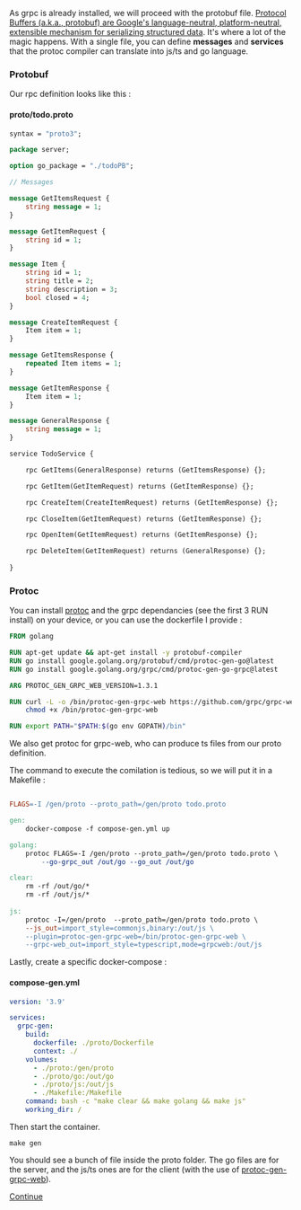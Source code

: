 As grpc is already installed, we will proceed with the protobuf file. [Protocol Buffers (a.k.a., protobuf) are Google's language-neutral, platform-neutral, extensible mechanism for serializing structured data](https://github.com/protocolbuffers/protobuf).
It's where a lot of the magic happens. With a single file, you can define **messages** and **services** that the protoc compiler can translate into js/ts and go language. 

### Protobuf

Our rpc definition looks like this :

#### proto/todo.proto

```proto
syntax = "proto3";

package server;

option go_package = "./todoPB";

// Messages

message GetItemsRequest {
    string message = 1;
}

message GetItemRequest {
    string id = 1;
}

message Item {
    string id = 1;
    string title = 2;
    string description = 3;
    bool closed = 4;
}

message CreateItemRequest {
    Item item = 1;
}

message GetItemsResponse {
    repeated Item items = 1;
}

message GetItemResponse {
    Item item = 1;
}

message GeneralResponse {
    string message = 1;
}

service TodoService {

    rpc GetItems(GeneralResponse) returns (GetItemsResponse) {};

    rpc GetItem(GetItemRequest) returns (GetItemResponse) {};

    rpc CreateItem(CreateItemRequest) returns (GetItemResponse) {};    

    rpc CloseItem(GetItemRequest) returns (GetItemResponse) {};

    rpc OpenItem(GetItemRequest) returns (GetItemResponse) {};

    rpc DeleteItem(GetItemRequest) returns (GeneralResponse) {};
    
}
```

### Protoc

You can install [protoc](https://grpc.io/docs/protoc-installation/) and the grpc dependancies (see the first 3 RUN install) on your device, or you can use the dockerfile I provide :

```Dockerfile
FROM golang

RUN apt-get update && apt-get install -y protobuf-compiler
RUN go install google.golang.org/protobuf/cmd/protoc-gen-go@latest
RUN go install google.golang.org/grpc/cmd/protoc-gen-go-grpc@latest

ARG PROTOC_GEN_GRPC_WEB_VERSION=1.3.1

RUN curl -L -o /bin/protoc-gen-grpc-web https://github.com/grpc/grpc-web/releases/download/1.3.1/protoc-gen-grpc-web-1.3.1-linux-x86_64 && \
    chmod +x /bin/protoc-gen-grpc-web

RUN export PATH="$PATH:$(go env GOPATH)/bin"
```

We also get protoc for grpc-web, who can produce ts files from our proto definition.

The command to execute the comilation is tedious, so we will put it in a Makefile :
```Makefile

FLAGS=-I /gen/proto --proto_path=/gen/proto todo.proto

gen:
	docker-compose -f compose-gen.yml up 

golang:
	protoc FLAGS=-I /gen/proto --proto_path=/gen/proto todo.proto \
		--go-grpc_out /out/go --go_out /out/go 

clear:
	rm -rf /out/go/*
	rm -rf /out/js/*
	
js:
	protoc -I=/gen/proto  --proto_path=/gen/proto todo.proto \
    --js_out=import_style=commonjs,binary:/out/js \
	--plugin=protoc-gen-grpc-web=/bin/protoc-gen-grpc-web \
    --grpc-web_out=import_style=typescript,mode=grpcweb:/out/js

```

Lastly, create a specific docker-compose :
#### compose-gen.yml

```yml
version: '3.9'

services:
  grpc-gen:
    build:
      dockerfile: ./proto/Dockerfile
      context: ./
    volumes:
      - ./proto:/gen/proto
      - ./proto/go:/out/go
      - ./proto/js:/out/js
      - ./Makefile:/Makefile
    command: bash -c "make clear && make golang && make js"
    working_dir: /

```

Then start the container.
```console
make gen
```

You should see a bunch of file inside the proto folder. The go files are for the server, and the js/ts ones are for the client (with the use of [protoc-gen-grpc-web](https://github.com/grpc/grpc-web)). 

[Continue](/README.md#golang)
